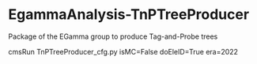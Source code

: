 # EgammaAnalysis-TnPTreeProducer

Package of the EGamma group to produce Tag-and-Probe trees

cmsRun TnPTreeProducer_cfg.py isMC=False doEleID=True era=2022
